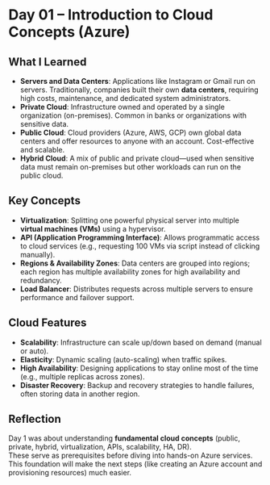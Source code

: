 # Day 01 – Introduction to Cloud Concepts (Azure)

## What I Learned
- **Servers and Data Centers**: Applications like Instagram or Gmail run on servers. Traditionally, companies built their own **data centers**, requiring high costs, maintenance, and dedicated system administrators.  
- **Private Cloud**: Infrastructure owned and operated by a single organization (on-premises). Common in banks or organizations with sensitive data.  
- **Public Cloud**: Cloud providers (Azure, AWS, GCP) own global data centers and offer resources to anyone with an account. Cost-effective and scalable.  
- **Hybrid Cloud**: A mix of public and private cloud—used when sensitive data must remain on-premises but other workloads can run on the public cloud.  

## Key Concepts
- **Virtualization**: Splitting one powerful physical server into multiple **virtual machines (VMs)** using a hypervisor.  
- **API (Application Programming Interface)**: Allows programmatic access to cloud services (e.g., requesting 100 VMs via script instead of clicking manually).  
- **Regions & Availability Zones**: Data centers are grouped into regions; each region has multiple availability zones for high availability and redundancy.  
- **Load Balancer**: Distributes requests across multiple servers to ensure performance and failover support.  

## Cloud Features
- **Scalability**: Infrastructure can scale up/down based on demand (manual or auto).  
- **Elasticity**: Dynamic scaling (auto-scaling) when traffic spikes.  
- **High Availability**: Designing applications to stay online most of the time (e.g., multiple replicas across zones).  
- **Disaster Recovery**: Backup and recovery strategies to handle failures, often storing data in another region.  

## Reflection
Day 1 was about understanding **fundamental cloud concepts** (public, private, hybrid, virtualization, APIs, scalability, HA, DR).  
These serve as prerequisites before diving into hands-on Azure services. This foundation will make the next steps (like creating an Azure account and provisioning resources) much easier.  
